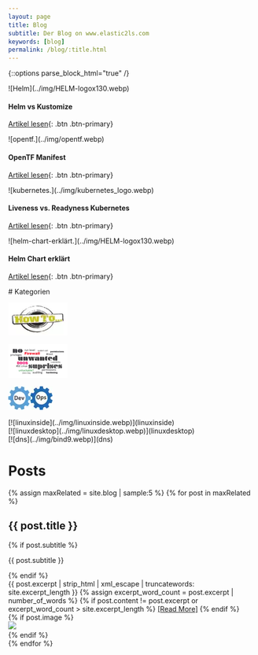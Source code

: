 ```yaml
---
layout: page
title: Blog
subtitle: Der Blog on www.elastic2ls.com
keywords: [blog]
permalink: /blog/:title.html
---
```

{::options parse_block_html="true" /}
<!--- SLIDER -->
<div class="slider">
<!-- SLIDER BG IMAGE -->
<div class="sl-img-container-blog">
<div id="carousel-top" class="carousel" data-interval="5000" data-ride="carousel">
<div class="carousel-inner">
<div class="item active">![Helm](../img/HELM-logox130.webp)

#### Helm vs Kustomize

[Artikel lesen](helm-vs-kustomize){: .btn .btn-primary}
</div>

<div class="item">![opentf.](../img/opentf.webp)

#### OpenTF Manifest

[Artikel lesen](opentf-manifest){: .btn .btn-primary}
</div>

<div class="item">![kubernetes.](../img/kubernetes_logo.webp)

#### Liveness vs. Readyness Kubernetes

[Artikel lesen](liveness_vs_readyness_kubernetes){: .btn .btn-primary}
</div>

<div class="item">![helm-chart-erklärt.](../img/HELM-logox130.webp)

#### Helm Chart erklärt

[Artikel lesen](helm-chart-erklärt){: .btn .btn-primary}
</div>

</div>
</div>
</div>
<!-- SLIDER BG IMAGE -->
</div>
<!--- SLIDER -->

<!--- GRID -->
<div class="grid">

<div class="grid-content-categories">
# Kategorien

<div class="col-sm-8 col-md-4">
<div class="boxes blog">

[![howtos](../img/howto_small.webp)](howtos)
</div>
</div>

<div class="col-sm-8 col-md-4">
<div class="boxes blog">

[![Sicherheit](../img/security_linux4.webp)](sicherheit)
</div>
</div>

<div class="col-sm-8 col-md-4">
<div class="boxes blog">

[![devops](../img/devops-300x152.webp)](devops)
</div>
</div>


<div class="col-sm-8 col-md-4">
<div class="boxes blog">
[![linuxinside](../img/linuxinside.webp)](linuxinside)

</div>
</div>

<div class="col-sm-8 col-md-4">
<div class="boxes blog">
[![linuxdesktop](../img/linuxdesktop.webp)](linuxdesktop)

</div>
</div>

<div class="col-sm-8 col-md-4">
<div class="boxes blog">
[![dns](../img/bind9.webp)](dns)

</div>
</div>

</div>

<div class="grid-content">

# Posts

<div class="posts-list">

{% assign maxRelated = site.blog | sample:5 %}
{% for post in maxRelated %}
<div class="blog-articles">
<h2 class="post-title">{{ post.title }}</h2>

{% if post.subtitle %}
<p class="post-subtitle">
	    {{ post.subtitle }}
</p>
{% endif %}

<div class="post-entry-container">
<div class="post-entry">
{{ post.excerpt | strip_html | xml_escape | truncatewords: site.excerpt_length }}
{% assign excerpt_word_count = post.excerpt | number_of_words %}
{% if post.content != post.excerpt or excerpt_word_count > site.excerpt_length %}
<a href="{{ post.url | relative_url }}" class="post-read-more">[Read&nbsp;More]</a>
{% endif %}
</div>
{% if post.image %}
<div class="post-image">
<a href="{{ post.url | relative_url }}">
<img src="{{ post.image | relative_url }}">
</a>
</div>
{% endif %}
</div>
</div>
{% endfor %}
</div>

</div>

</div>
<!--- GRID -->

